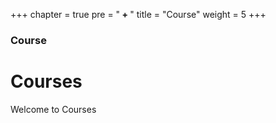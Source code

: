 +++
chapter = true
pre = "<b> + </b>"
title = "Course"
weight = 5
+++

### Course

# Courses

Welcome to Courses